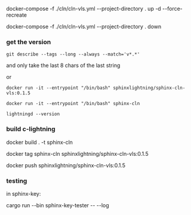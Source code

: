docker-compose -f ./cln/cln-vls.yml --project-directory . up -d --force-recreate

docker-compose -f ./cln/cln-vls.yml --project-directory . down

### get the version

`git describe --tags --long --always --match='v*.*'`

and only take the last 8 chars of the last string

or

`docker run -it --entrypoint "/bin/bash" sphinxlightning/sphinx-cln-vls:0.1.5`

`docker run -it --entrypoint "/bin/bash" sphinx-cln`

`lightningd --version`

### build c-lightning

docker build . -t sphinx-cln

docker tag sphinx-cln sphinxlightning/sphinx-cln-vls:0.1.5

docker push sphinxlightning/sphinx-cln-vls:0.1.5

### testing

in sphinx-key:

cargo run --bin sphinx-key-tester -- --log
